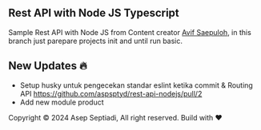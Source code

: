 ## Rest API with Node JS Typescript
Sample Rest API with Node JS from Content creator <a href="https://www.youtube.com/@vipcodestudio">Avif Saepuloh</a>, in this branch just parepare projects init and until run basic.

## New Updates :fire:

- Setup husky untuk pengecekan standar eslint ketika commit & Routing API https://github.com/aspsptyd/rest-api-nodejs/pull/2
- Add new module product

Copyright &copy; 2024 Asep Septiadi, All right reserved. Build with :heart: